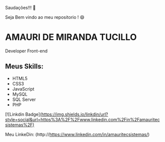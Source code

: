 Saudações!!! 👋

Seja Bem vindo ao meu repositorio ! 😄
<!--
**AmauriMT/AmauriMT** is a ✨ _special_ ✨ repository because its `README.md` (this file) appears on your GitHub profile.

Here are some ideas to get you started:

- 🔭 I’m currently working on ...
- 🌱 I’m currently learning ...
- 👯 I’m looking to collaborate on ...
- 🤔 I’m looking for help with ...
- 💬 Ask me about ...
- 📫 How to reach me: ...
- 😄 Pronouns: ...
- ⚡ Fun fact: ...
-->

# AMAURI DE MIRANDA TUCILLO

Developer Front-end

## Meus Skills:
* HTML5
* CSS3
* JavaScript
* MySQL
* SQL Server
* PHP 


[![Linkdin Badge][(https://img.shields.io/linkdin/url?style=social&url=https%3A%2F%2Fwww.linkedin.com%2Fin%2Famauritecsistemas%2F)](https://linkdin.com/in?text=Wow:&url=https%3A%2F%2Fwww.linkedin.com%2Ffeed%2F)





Meu LinkeDin: (http://https://www.linkedin.com/in/amauritecsistemas/) 

